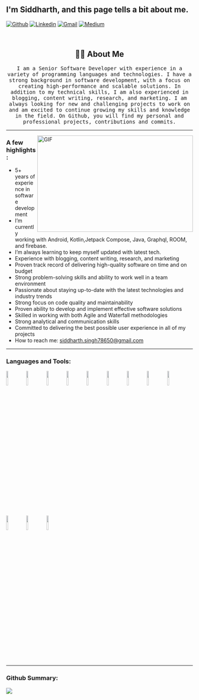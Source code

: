 <!-- Your title -->
## I'm Siddharth, and this page tells a bit about me.

<!-- Your badges
You can use the website to generate badges: https://shields.io/
-->

[![Github](https://img.shields.io/badge/-Github-000?style=flat&logo=Github&logoColor=white)](https://github.com/sidcasmm)
[![Linkedin](https://img.shields.io/badge/-LinkedIn-blue?style=flat&logo=Linkedin&logoColor=white)](https://www.linkedin.com/in/sidcasm/)
[![Gmail](https://img.shields.io/badge/-Gmail-c14438?style=flat&logo=Gmail&logoColor=white)](mailto:siddharth.singh78650@gmail.com)
[![Medium](https://img.shields.io/badge/-Medium-black?style=flat&logo=Medium&logoColor=white)](https://medium.com/@sidcasm)

<!-- [![Website Badge](https://img.shields.io/badge/Website-3b5998?style=flat-square&logo=google-chrome&logoColor=white)](https://encryptsoul.com/) -->
<!-- [![Twitter Badge](https://img.shields.io/badge/-Twitter-00acee?style=flat-square&logo=Twitter&logoColor=white)](https://twitter.com/shahzadafridia1) -->
&nbsp;

<h2 align="center"> 👨‍💻 About Me</h2>
<p align="center">
  <samp>I am a Senior Software Developer with experience in a variety of programming languages and technologies. I have a strong background in software development, with a focus on creating high-performance and scalable solutions. In addition to my technical skills, I am also experienced in blogging, content writing, research, and marketing. I am always looking for new and challenging projects to work on and am excited to continue growing my skills and knowledge in the field. On Github, you will find my personal and professional projects, contributions and commits.
  </samp>
</p>

<hr>

 <img align="right" alt="GIF" src="https://github.com/abhisheknaiidu/abhisheknaiidu/blob/master/code.gif?raw=true" width="420" height="260" />

### A few highlights:
- 5+ years of experience in software development
- I’m currently working with Android, Kotlin,Jetpack Compose, Java, Graphql, ROOM, and firebase.
- I’m always learning to keep myself updated with latest tech.
- Experience with blogging, content writing, research, and marketing
- Proven track record of delivering high-quality software on time and on budget
- Strong problem-solving skills and ability to work well in a team environment
- Passionate about staying up-to-date with the latest technologies and industry trends
- Strong focus on code quality and maintainability
- Proven ability to develop and implement effective software solutions
- Skilled in working with both Agile and Waterfall methodologies
- Strong analytical and communication skills
- Committed to delivering the best possible user experience in all of my projects
- How to reach me: siddharth.singh78650@gmail.com
  
<hr>

### Languages and Tools:

  <code><img width="10%" src="https://www.vectorlogo.zone/logos/java/java-ar21.svg"></code>
  <code><img width="10%" src="https://www.vectorlogo.zone/logos/kotlinlang/kotlinlang-ar21.svg"></code>
  <code><img width="10%" src="https://www.vectorlogo.zone/logos/android/android-ar21.svg"></code>
  <code><img width="10%" src="https://www.vectorlogo.zone/logos/json/json-ar21.svg"></code>
  <code><img width="10%" src="https://www.vectorlogo.zone/logos/mysql/mysql-ar21.svg"></code>
  <code><img width="10%" src="https://www.vectorlogo.zone/logos/sqlite/sqlite-ar21.svg"></code>
  <code><img width="10%" src="https://www.vectorlogo.zone/logos/firebase/firebase-ar21.svg"></code>
  <code><img width="10%" src="https://www.vectorlogo.zone/logos/git-scm/git-scm-ar21.svg"></code>
  <code><img width="10%" src="https://www.vectorlogo.zone/logos/graphql/graphql-ar21.svg"></code>
  <code><img width="10%" src="https://www.vectorlogo.zone/logos/atlassian_jira/atlassian_jira-ar21.svg"></code>
  <code><img width="10%" src="https://www.vectorlogo.zone/logos/google_play/google_play-ar21.svg"></code>
  <code><img width="10%" src="https://www.vectorlogo.zone/logos/appcenterms/appcenterms-ar21.svg"></code>

</p>

<hr>

### Github Summary:

![](https://github-readme-stats.vercel.app/api?username=sidcasmm&show_icons=true)

<!--  <hr>
<p align="center">
   <i>A problem can be solved in a 100 different ways and There's always an easier way to solve a problem.</i>
   <br>
   <i>You miss 100% of the shots you don't take.</i>
   <br> -->
<br>

</p>

<!-- ### Hi there 👋

<!--
**SyedAbdullahHashmi/SyedAbdullahHashmi** is a ✨ _special_ ✨ repository because its `README.md` (this file) appears on your GitHub profile.

Here are some ideas to get you started:

- 🔭 I’m currently working on ...
- 🌱 I’m currently learning ...
- 👯 I’m looking to collaborate on ...
- 🤔 I’m looking for help with ...
- 💬 Ask me about ...
- 📫 How to reach me: ...
- 😄 Pronouns: ...
- ⚡ Fun fact: ...
-->
